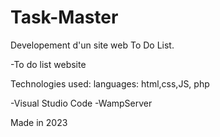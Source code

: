# Task-Master
Developement d'un site web To Do List.

-To do list website

Technologies used: languages: html,css,JS, php 

-Visual Studio Code 
-WampServer

Made in 2023
